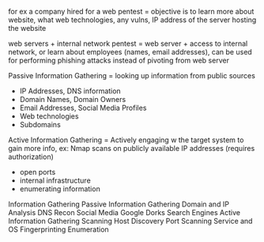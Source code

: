 for ex a company hired for a web pentest = objective is to learn more about website, what web technologies, any vulns, IP address of the server hosting the website

web servers + internal network pentest = web server + access to internal network, or learn about employees (names, email addresses), can be used for performing phishing attacks instead of pivoting from web server

Passive Information Gathering = looking up information from public sources
- IP Addresses, DNS information
- Domain Names, Domain Owners
- Email Addresses, Social Media Profiles
- Web technologies
- Subdomains

Active Information Gathering = Actively engaging w the target system to gain more info, ex: Nmap scans on publicly available IP addresses (requires authorization)
- open ports
- internal infrastructure
- enumerating information

Information Gathering
	Passive Information Gathering
		Domain and IP Analysis
		DNS Recon
		Social Media
		Google Dorks
		Search Engines
	Active Information Gathering
		Scanning
			Host Discovery
			Port Scanning
			Service and OS Fingerprinting
		Enumeration